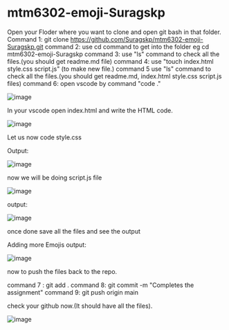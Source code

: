# mtm6302-emoji-Suragskp

Open your Floder where you want to clone and open git bash in that folder.
Command 1: git clone https://github.com/Suragskp/mtm6302-emoji-Suragskp.git
command 2: use cd command to get into the folder eg cd mtm6302-emoji-Suragskp
command 3: use "ls" command to check all the files.(you should get readme.md file)
command 4: use "touch index.html style.css script.js" (to make new file.)
command 5 use "ls" command to check all the files.(you should get readme.md, index.html style.css script.js files)
command 6: open vscode by command "code ."

![image](https://github.com/Suragskp/mtm6302-emoji-Suragskp/assets/169490774/709c7c38-a343-4d2e-8473-56de375833e1)

In your vscode open index.html and write the HTML code.


![image](https://github.com/Suragskp/mtm6302-emoji-Suragskp/assets/169490774/4614b241-e2ad-4f46-9db9-d6fc7ef43645)

Let us now code style.css

Output:

![image](https://github.com/Suragskp/mtm6302-emoji-Suragskp/assets/169490774/7f5d68aa-6fdb-401c-b632-f63711c2a32f)

now we will be doing script.js file

![image](https://github.com/Suragskp/mtm6302-emoji-Suragskp/assets/169490774/310a6d00-6f89-41a1-a7b2-bcf98faa1067)

output:

![image](https://github.com/Suragskp/mtm6302-emoji-Suragskp/assets/169490774/2460eaec-15e6-496b-8b34-0200f90c2fea)

once done save all the files and see the output

Adding more Emojis
output:

![image](https://github.com/Suragskp/mtm6302-emoji-Suragskp/assets/169490774/cee8b553-28ae-4b0e-9df3-40261d16db3f)

now to push the files back to the repo.

command 7 : git add .
command 8: git commit -m "Completes the assignment"
command 9: git push origin main

check your github now.(It should have all the files).

![image](https://github.com/Suragskp/mtm6302-emoji-Suragskp/assets/169490774/b15733ec-1ee6-496a-8685-62d29eefacb2)





